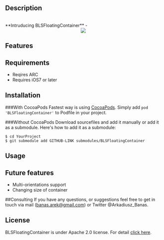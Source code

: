 ## Description 

<br>
**Intruducing BLSFloatingContainer** - 

<center><img src="/Users/arek/Desktop/floating.gif/"></center>

## Features

## Requirements

- Reqires ARC
- Requires iOS7 or later

## Installation
###With CocoaPods
Fastest way is using  [CocoaPods](http://www.cocoapods.org). Simply add  `pod 'BLSFloatingContainer'` to Podfile in your project. 

###Without CocoaPods
Download sourcefiles and add it manually or add it as a submodule. Here's how to add it as a submodule:

    $ cd YourProject
    $ git submodule add GITHUB-LINK submodules/BLSFloatingContainer


## Usage

## Future features

- Multi-orientations support
- Changing size of container

##Consulting
If you have any questions, or suggestions feel free to get in touch via mail  ([banas.arek@gmail.com](mailto:banas.arek@gmail.com)) or Twitter @Arkadiusz_Banas.


## License
BLSFloatingContainer is under Apache 2.0 license. For detail [click here](http://www.apache.org/licenses/LICENSE-2.0.html).

